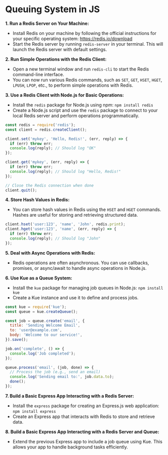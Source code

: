 # Queuing System in JS
**1. Run a Redis Server on Your Machine:**
   - Install Redis on your machine by following the official instructions for your specific operating system: https://redis.io/download
   - Start the Redis server by running `redis-server` in your terminal. This will launch the Redis server with default settings.

**2. Run Simple Operations with the Redis Client:**
   - Open a new terminal window and run `redis-cli` to start the Redis command-line interface.
   - You can now run various Redis commands, such as `SET`, `GET`, `HSET`, `HGET`, `LPUSH`, `LPOP`, etc., to perform simple operations with Redis.

**3. Use a Redis Client with Node.js for Basic Operations:**
   - Install the `redis` package for Node.js using npm: `npm install redis`
   - Create a Node.js script and use the `redis` package to connect to your local Redis server and perform operations programmatically.

```javascript
const redis = require('redis');
const client = redis.createClient();

client.set('mykey', 'Hello, Redis!', (err, reply) => {
  if (err) throw err;
  console.log(reply); // Should log "OK"
});

client.get('mykey', (err, reply) => {
  if (err) throw err;
  console.log(reply); // Should log "Hello, Redis!"
});

// Close the Redis connection when done
client.quit();
```

**4. Store Hash Values in Redis:**
   - You can store hash values in Redis using the `HSET` and `HGET` commands. Hashes are useful for storing and retrieving structured data.

```javascript
client.hset('user:123', 'name', 'John', redis.print);
client.hget('user:123', 'name', (err, reply) => {
  if (err) throw err;
  console.log(reply); // Should log "John"
});
```

**5. Deal with Async Operations with Redis:**
   - Redis operations are often asynchronous. You can use callbacks, promises, or async/await to handle async operations in Node.js.

**6. Use Kue as a Queue System:**
   - Install the `kue` package for managing job queues in Node.js: `npm install kue`
   - Create a Kue instance and use it to define and process jobs.

```javascript
const kue = require('kue');
const queue = kue.createQueue();

const job = queue.create('email', {
  title: 'Sending Welcome Email',
  to: 'user@example.com',
  body: 'Welcome to our service!',
}).save();

job.on('complete', () => {
  console.log('Job completed');
});

queue.process('email', (job, done) => {
  // Process the job (e.g., send an email)
  console.log('Sending email to:', job.data.to);
  done();
});
```

**7. Build a Basic Express App Interacting with a Redis Server:**
   - Install the `express` package for creating an Express.js web application: `npm install express`
   - Create an Express app that interacts with Redis to store and retrieve data.

**8. Build a Basic Express App Interacting with a Redis Server and Queue:**
   - Extend the previous Express app to include a job queue using Kue. This allows your app to handle background tasks efficiently.
